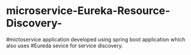 # microservice-Eureka-Resource-Discovery-
#mictoservice application developed using spring boot application which also uses 
#Eureda sevice for service discovery.
